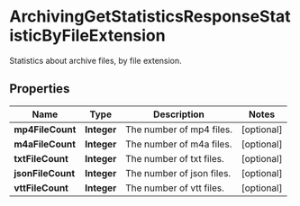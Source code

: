 

# ArchivingGetStatisticsResponseStatisticByFileExtension

Statistics about archive files, by file extension.

## Properties

| Name | Type | Description | Notes |
|------------ | ------------- | ------------- | -------------|
|**mp4FileCount** | **Integer** | The number of mp4 files. |  [optional] |
|**m4aFileCount** | **Integer** | The number of m4a files. |  [optional] |
|**txtFileCount** | **Integer** | The number of txt files. |  [optional] |
|**jsonFileCount** | **Integer** | The number of json files. |  [optional] |
|**vttFileCount** | **Integer** | The number of vtt files. |  [optional] |



